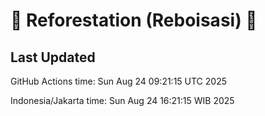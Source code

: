 
# 🌳 Reforestation (Reboisasi) 🌲

## Last Updated

GitHub Actions time: Sun Aug 24 09:21:15 UTC 2025

Indonesia/Jakarta time: Sun Aug 24 16:21:15 WIB 2025
